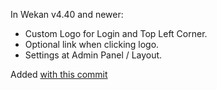 In Wekan v4.40 and newer:

- Custom Logo for Login and Top Left Corner.
- Optional link when clicking logo.
- Settings at Admin Panel / Layout.

Added [with this commit](https://github.com/wekan/wekan/commit/a7c3317ed696fad8e211b22afbb3012f3a4f2ddb)